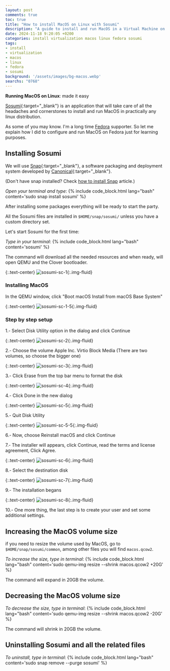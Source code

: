 ```yaml
---
layout: post
comments: true
toc: true
title: "How to install MacOS on Linux with Sosumi"
description: "A guide to install and run MacOS in a Virtual Machine on Fedora or any linux using Sosumi"
date: 2024-11-18 9:20:05 +0200
categories: install virtualization macos linux fedora sosumi
tags:
- install
- virtualization
- macos
- linux
- fedora
- sosumi
background: '/assets/images/bg-macos.webp'
searchs: "0768"
---
```


**Running MacOS on Linux**: made it easy

[Sosumi](https://github.com/popey/sosumi-snap){:target="_blank"} is an application that will take care of all the headaches and cornerstones to install and run MacOS in practically any linux distribution.

As some of you may know. I'm a long time [Fedora](/posts/2024-11-17-how-to-install-snap-on-fedora/) supporter. So let me explain how I did to configure and run MacOS on Fedora just for learning purposes.

## Installing Sosumi

We will use [Snap](https://snapcraft.io/){:target="_blank"}, a software packaging and deployment system developed by [Canonical](https://canonical.com/){:target="_blank"}.

(Don't have snap installed? Check [how to install Snap](/posts/2024-11-17-how-to-install-snap-on-fedora/) article.)

*Open your terminal and type*:
{% include code_block.html lang="bash" content='sudo snap install sosumi' %}

After installing some packages everything will be ready to start the party.

All the Sosumi files are installed in `$HOME/snap/sosumi/` unless you have a custom directory set.

Let's start Sosumi for the first time:

*Type in your terminal*:
{% include code_block.html lang="bash" content='sosumi' %}

The command will download all the needed resources and when ready, will open QEMU and the Clover bootloader.

{:.text-center}
![sosumi-sc-1](/assets/images/2024-11-18-how-to-install-and-run-macos-on-linux-1.png){:.img-fluid}

### Installing MacOS

In the QEMU window, click "Boot macOS Install from macOS Base System"

{:.text-center}
![sosumi-sc-1-5](/assets/images/2024-11-18-how-to-install-and-run-macos-on-linux-1-5.png){:.img-fluid}

### Step by step setup

1.- Select Disk Utility option in the dialog and click Continue

{:.text-center}
![sosumi-sc-2](/assets/images/2024-11-18-how-to-install-and-run-macos-on-linux-2.webp){:.img-fluid}

2.- Choose the volume Apple Inc. Virtio Block Media (There are two volumes, so choose the bigger one)

{:.text-center}
![sosumi-sc-3](/assets/images/2024-11-18-how-to-install-and-run-macos-on-linux-3.webp){:.img-fluid}

3.- Click Erase from the top bar menu to format the disk

{:.text-center}
![sosumi-sc-4](/assets/images/2024-11-18-how-to-install-and-run-macos-on-linux-4.webp){:.img-fluid}

4.- Click Done in the new dialog

{:.text-center}
![sosumi-sc-5](/assets/images/2024-11-18-how-to-install-and-run-macos-on-linux-5.webp){:.img-fluid}

5.- Quit Disk Utility

{:.text-center}
![sosumi-sc-5-5](/assets/images/2024-11-18-how-to-install-and-run-macos-on-linux-5-5.webp){:.img-fluid}

6.- Now, choose Reinstall macOS and click Continue

7.- The installer will appears, click Continue, read the terms and license agreement, Click Agree.

{:.text-center}
![sosumi-sc-6](/assets/images/2024-11-18-how-to-install-and-run-macos-on-linux-6.webp){:.img-fluid}

8.- Select the destination disk

{:.text-center}
![sosumi-sc-7](/assets/images/2024-11-18-how-to-install-and-run-macos-on-linux-7.webp){:.img-fluid}

9.- The installation begans

{:.text-center}
![sosumi-sc-8](/assets/images/2024-11-18-how-to-install-and-run-macos-on-linux-8.webp){:.img-fluid}

10.- One more thing, the last step is to create your user and set some additional settings.

## Increasing the MacOS volume size

if you need to resize the volume used by MacOS, go to `$HOME/snap/sosumi/common`, among other files you will find `macos.qcow2`.

*To increase the size, type in terminal*:
{% include code_block.html lang="bash" content='sudo qemu-img resize --shrink macos.qcow2 +20G' %}

The command will expand in 20GB the volume.

## Decreasing the MacOS volume size

*To decrease the size, type in terminal*:
{% include code_block.html lang="bash" content='sudo qemu-img resize --shrink macos.qcow2 -20G' %}

The command will shrink in 20GB the volume.

## Uninstalling Sosumi and all the related files

*To uninstall, type in terminal*:
{% include code_block.html lang="bash" content='sudo snap remove --purge sosumi' %}
